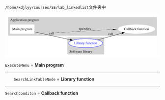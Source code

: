 `/home/kdjlyy/courses/SE/lab_linkedlist`文件夹中

![](Callback-notitle.svg)

`ExecuteMenu` = **Main program**  

---

&emsp;&emsp;`SearchLinkTableNode` = **Library function**  

---

`SearchConditon` = **Callback function**
